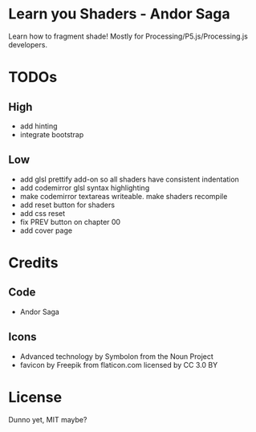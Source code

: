 # Learn you Shaders - Andor Saga

Learn how to fragment shade! Mostly for Processing/P5.js/Processing.js developers.


# TODOs
## High
 - add hinting
 - integrate bootstrap

## Low
  - add glsl prettify add-on so all shaders have consistent indentation
  - add codemirror glsl syntax highlighting
  - make codemirror textareas writeable. make shaders recompile
  - add reset button for shaders
  - add css reset
  - fix PREV button on chapter 00
  - add cover page

# Credits
## Code
 - Andor Saga

## Icons
 - Advanced technology by Symbolon from the Noun Project
 - favicon by Freepik from flaticon.com licensed by CC 3.0 BY

# License
Dunno yet, MIT maybe?
